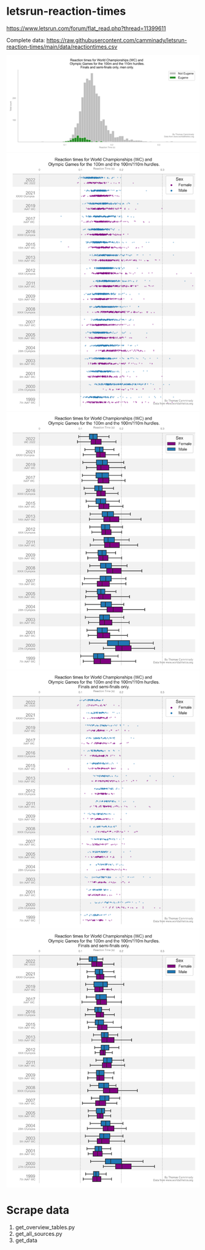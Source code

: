 # letsrun-reaction-times

https://www.letsrun.com/forum/flat_read.php?thread=11399611

Complete data: https://raw.githubusercontent.com/camminady/letsrun-reaction-times/main/data/reactiontimes.csv

![Reaction Times](/results/histogram.png?raw=true "Reaction Times, Histogram.")
![Reaction Times](/results/reactiontimes.png?raw=true "Reaction Times.")
![Reaction Times](/results/reactiontimesbox.png?raw=true "Reaction Times, Boxplot.")
![Reaction Times](/results/reactiontimesfinalsemifinal.png?raw=true "Reaction Times. Finals and semi-finals only.")
![Reaction Times](/results/reactiontimesboxfinalsemifinal.png?raw=true "Reaction Times, Boxplot. Finals and semi-finals only.")

# Scrape data
1. get_overview_tables.py
2. get_all_sources.py
3. get_data
